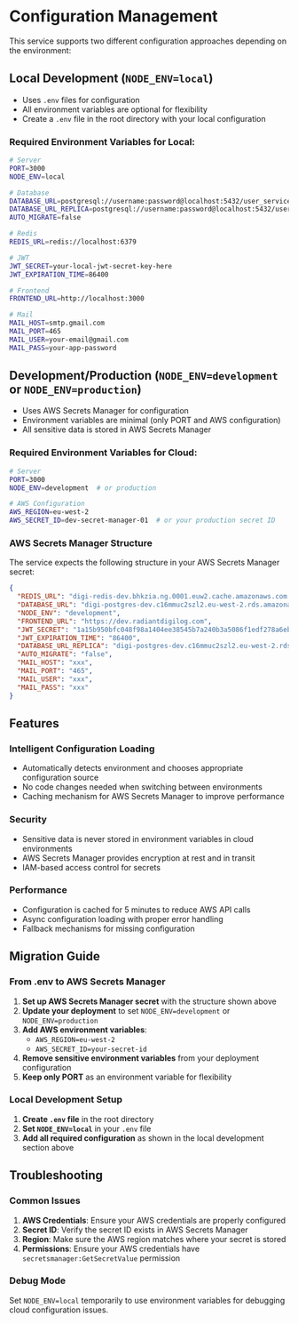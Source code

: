 # Configuration Management

This service supports two different configuration approaches depending on the environment:

## Local Development (`NODE_ENV=local`)

- Uses `.env` files for configuration
- All environment variables are optional for flexibility
- Create a `.env` file in the root directory with your local configuration

### Required Environment Variables for Local:

```bash
# Server
PORT=3000
NODE_ENV=local

# Database
DATABASE_URL=postgresql://username:password@localhost:5432/user_service_db
DATABASE_URL_REPLICA=postgresql://username:password@localhost:5432/user_service_db
AUTO_MIGRATE=false

# Redis
REDIS_URL=redis://localhost:6379

# JWT
JWT_SECRET=your-local-jwt-secret-key-here
JWT_EXPIRATION_TIME=86400

# Frontend
FRONTEND_URL=http://localhost:3000

# Mail
MAIL_HOST=smtp.gmail.com
MAIL_PORT=465
MAIL_USER=your-email@gmail.com
MAIL_PASS=your-app-password
```

## Development/Production (`NODE_ENV=development` or `NODE_ENV=production`)

- Uses AWS Secrets Manager for configuration
- Environment variables are minimal (only PORT and AWS configuration)
- All sensitive data is stored in AWS Secrets Manager

### Required Environment Variables for Cloud:

```bash
# Server
PORT=3000
NODE_ENV=development  # or production

# AWS Configuration
AWS_REGION=eu-west-2
AWS_SECRET_ID=dev-secret-manager-01  # or your production secret ID
```

### AWS Secrets Manager Structure

The service expects the following structure in your AWS Secrets Manager secret:

```json
{
  "REDIS_URL": "digi-redis-dev.bhkzia.ng.0001.euw2.cache.amazonaws.com:6379",
  "DATABASE_URL": "digi-postgres-dev.c16mmuc2szl2.eu-west-2.rds.amazonaws.com",
  "NODE_ENV": "development",
  "FRONTEND_URL": "https://dev.radiantdigilog.com",
  "JWT_SECRET": "1a15b950bfc048f98a1404ee38545b7a240b3a5086f1edf278a6eb070a7fe463",
  "JWT_EXPIRATION_TIME": "86400",
  "DATABASE_URL_REPLICA": "digi-postgres-dev.c16mmuc2szl2.eu-west-2.rds.amazonaws.com",
  "AUTO_MIGRATE": "false",
  "MAIL_HOST": "xxx",
  "MAIL_PORT": "465",
  "MAIL_USER": "xxx",
  "MAIL_PASS": "xxx"
}
```

## Features

### Intelligent Configuration Loading

- Automatically detects environment and chooses appropriate configuration source
- No code changes needed when switching between environments
- Caching mechanism for AWS Secrets Manager to improve performance

### Security

- Sensitive data is never stored in environment variables in cloud environments
- AWS Secrets Manager provides encryption at rest and in transit
- IAM-based access control for secrets

### Performance

- Configuration is cached for 5 minutes to reduce AWS API calls
- Async configuration loading with proper error handling
- Fallback mechanisms for missing configuration

## Migration Guide

### From .env to AWS Secrets Manager

1. **Set up AWS Secrets Manager secret** with the structure shown above
2. **Update your deployment** to set `NODE_ENV=development` or `NODE_ENV=production`
3. **Add AWS environment variables**:
   - `AWS_REGION=eu-west-2`
   - `AWS_SECRET_ID=your-secret-id`
4. **Remove sensitive environment variables** from your deployment configuration
5. **Keep only PORT** as an environment variable for flexibility

### Local Development Setup

1. **Create `.env` file** in the root directory
2. **Set `NODE_ENV=local`** in your `.env` file
3. **Add all required configuration** as shown in the local development section above

## Troubleshooting

### Common Issues

1. **AWS Credentials**: Ensure your AWS credentials are properly configured
2. **Secret ID**: Verify the secret ID exists in AWS Secrets Manager
3. **Region**: Make sure the AWS region matches where your secret is stored
4. **Permissions**: Ensure your AWS credentials have `secretsmanager:GetSecretValue` permission

### Debug Mode

Set `NODE_ENV=local` temporarily to use environment variables for debugging cloud configuration issues.
